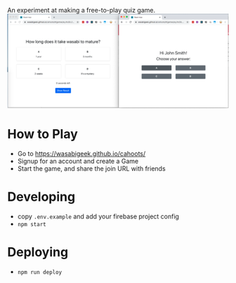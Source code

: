 An experiment at making a free-to-play quiz game.
![Cahoots Screenshot](cahoots_screenshot.png?raw=true "Cahoots Screenshot")

# How to Play
- Go to https://wasabigeek.github.io/cahoots/
- Signup for an account and create a Game
- Start the game, and share the join URL with friends

# Developing
- copy `.env.example` and add your firebase project config
- `npm start`

# Deploying
- `npm run deploy`

